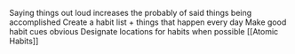 Saying things out loud increases the probably of said things being accomplished
Create a habit list + things that happen every day
Make good habit cues obvious
Designate locations for habits when possible
[[Atomic Habits]]